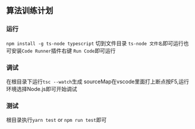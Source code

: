 ## 算法训练计划

### 运行
`npm install -g ts-node typescript` 切到文件目录 `ts-node 文件名`即可运行也可安装`Code Runner`插件右键 `Run Code`即可运行

### 调试
在根目录下运行`tsc --watch`生成 sourceMap在vscode里面打上断点按F5,运行环境选择Node.js即可开始调试

### 测试
根目录执行`yarn test` or `npm run test`即可

